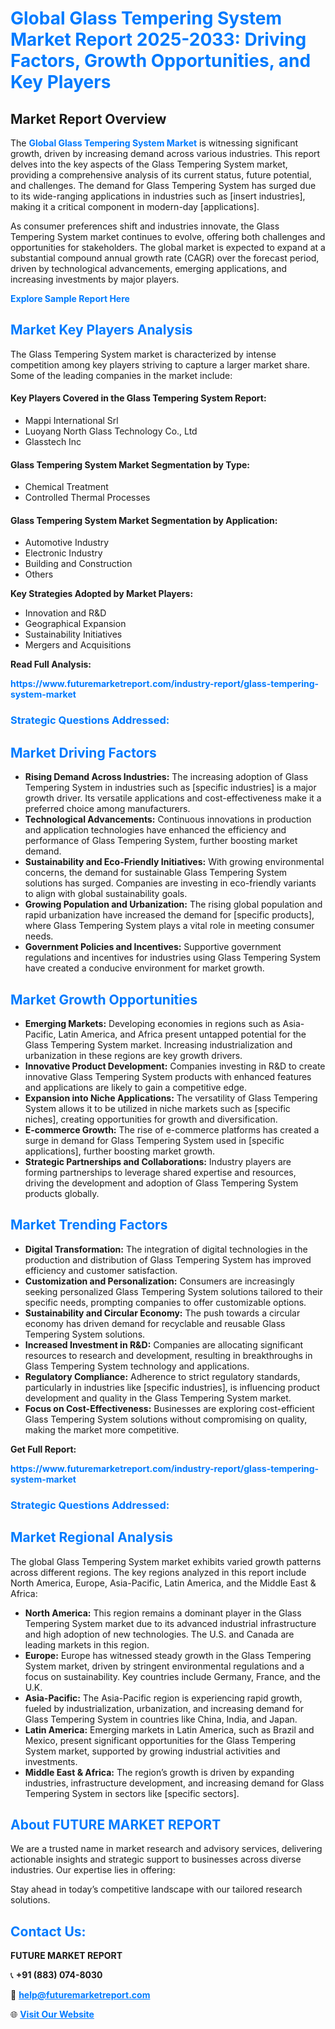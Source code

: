 <h1 style="color: #007BFF;">Global Glass Tempering System Market Report 2025-2033: Driving Factors, Growth Opportunities, and Key Players</h1>

<section id="overview">
<h2>Market Report Overview</h2>
<p>The <a href="https://www.futuremarketreport.com/industry-report/glass-tempering-system-market" style="color: #007BFF; text-decoration: none;"><strong>Global Glass Tempering System Market</strong></a> is witnessing significant growth, driven by increasing demand across various industries. This report delves into the key aspects of the Glass Tempering System market, providing a comprehensive analysis of its current status, future potential, and challenges. The demand for Glass Tempering System has surged due to its wide-ranging applications in industries such as [insert industries], making it a critical component in modern-day [applications].</p>
<p>As consumer preferences shift and industries innovate, the Glass Tempering System market continues to evolve, offering both challenges and opportunities for stakeholders. The global market is expected to expand at a substantial compound annual growth rate (CAGR) over the forecast period, driven by technological advancements, emerging applications, and increasing investments by major players.</p>
</section>

<section id="overview">
<p><a href="https://www.futuremarketreport.com/request-sample/reportId=88276" style="color: #007BFF; text-decoration: none;"><strong>Explore Sample Report Here</strong></a></p>
</section>

<section id="key-players">
<h2 style="color: #007BFF;">Market Key Players Analysis</h2>
<p>The Glass Tempering System market is characterized by intense competition among key players striving to capture a larger market share. Some of the leading companies in the market include:</p>
<h4>Key Players Covered in the Glass Tempering System Report:</h4>
<ul><li>Mappi International Srl</li><li>Luoyang North Glass Technology Co., Ltd</li><li>Glasstech Inc</li></ul>
<h4>Glass Tempering System Market Segmentation by Type:</h4>
<ul><li>Chemical Treatment</li><li>Controlled Thermal Processes</li></ul>

<h4>Glass Tempering System Market Segmentation by Application:</h4>
<ul><li>Automotive Industry</li><li>Electronic Industry</li><li>Building and Construction</li><li>Others</li></ul>
<p><strong>Key Strategies Adopted by Market Players:</strong></p>
<ul>
<li>Innovation and R&D</li>
<li>Geographical Expansion</li>
<li>Sustainability Initiatives</li>
<li>Mergers and Acquisitions</li>
</ul>
</section>

<section>
<p><strong>Read Full Analysis: </strong></p><a href="https://www.futuremarketreport.com/industry-report/glass-tempering-system-market" style="color: #007BFF; text-decoration: none;"><strong>https://www.futuremarketreport.com/industry-report/glass-tempering-system-market</strong></a>
<h3 style="color: #007BFF;">Strategic Questions Addressed:</h3>
</section>

<section id="driving-factors">
<h2 style="color: #007BFF;">Market Driving Factors</h2>
<ul>
<li><strong>Rising Demand Across Industries:</strong> The increasing adoption of Glass Tempering System in industries such as [specific industries] is a major growth driver. Its versatile applications and cost-effectiveness make it a preferred choice among manufacturers.</li>
<li><strong>Technological Advancements:</strong> Continuous innovations in production and application technologies have enhanced the efficiency and performance of Glass Tempering System, further boosting market demand.</li>
<li><strong>Sustainability and Eco-Friendly Initiatives:</strong> With growing environmental concerns, the demand for sustainable Glass Tempering System solutions has surged. Companies are investing in eco-friendly variants to align with global sustainability goals.</li>
<li><strong>Growing Population and Urbanization:</strong> The rising global population and rapid urbanization have increased the demand for [specific products], where Glass Tempering System plays a vital role in meeting consumer needs.</li>
<li><strong>Government Policies and Incentives:</strong> Supportive government regulations and incentives for industries using Glass Tempering System have created a conducive environment for market growth.</li>
</ul>
</section>

<section id="growth-opportunities">
<h2 style="color: #007BFF;">Market Growth Opportunities</h2>
<ul>
<li><strong>Emerging Markets:</strong> Developing economies in regions such as Asia-Pacific, Latin America, and Africa present untapped potential for the Glass Tempering System market. Increasing industrialization and urbanization in these regions are key growth drivers.</li>
<li><strong>Innovative Product Development:</strong> Companies investing in R&D to create innovative Glass Tempering System products with enhanced features and applications are likely to gain a competitive edge.</li>
<li><strong>Expansion into Niche Applications:</strong> The versatility of Glass Tempering System allows it to be utilized in niche markets such as [specific niches], creating opportunities for growth and diversification.</li>
<li><strong>E-commerce Growth:</strong> The rise of e-commerce platforms has created a surge in demand for Glass Tempering System used in [specific applications], further boosting market growth.</li>
<li><strong>Strategic Partnerships and Collaborations:</strong> Industry players are forming partnerships to leverage shared expertise and resources, driving the development and adoption of Glass Tempering System products globally.</li>
</ul>
</section>

<section id="trending-factors">
<h2 style="color: #007BFF;">Market Trending Factors</h2>
<ul>
<li><strong>Digital Transformation:</strong> The integration of digital technologies in the production and distribution of Glass Tempering System has improved efficiency and customer satisfaction.</li>
<li><strong>Customization and Personalization:</strong> Consumers are increasingly seeking personalized Glass Tempering System solutions tailored to their specific needs, prompting companies to offer customizable options.</li>
<li><strong>Sustainability and Circular Economy:</strong> The push towards a circular economy has driven demand for recyclable and reusable Glass Tempering System solutions.</li>
<li><strong>Increased Investment in R&D:</strong> Companies are allocating significant resources to research and development, resulting in breakthroughs in Glass Tempering System technology and applications.</li>
<li><strong>Regulatory Compliance:</strong> Adherence to strict regulatory standards, particularly in industries like [specific industries], is influencing product development and quality in the Glass Tempering System market.</li>
<li><strong>Focus on Cost-Effectiveness:</strong> Businesses are exploring cost-efficient Glass Tempering System solutions without compromising on quality, making the market more competitive.</li>
</ul>
</section>

<section>
<p><strong>Get Full Report: </strong></p><a href="https://www.futuremarketreport.com/industry-report/glass-tempering-system-market" style="color: #007BFF; text-decoration: none;"><strong>https://www.futuremarketreport.com/industry-report/glass-tempering-system-market</strong></a>
<h3 style="color: #007BFF;">Strategic Questions Addressed:</h3>
</section>


<section id="regional-analysis">
<h2 style="color: #007BFF;">Market Regional Analysis</h2>
<p>The global Glass Tempering System market exhibits varied growth patterns across different regions. The key regions analyzed in this report include North America, Europe, Asia-Pacific, Latin America, and the Middle East & Africa:</p>
<ul>
<li><strong>North America:</strong> This region remains a dominant player in the Glass Tempering System market due to its advanced industrial infrastructure and high adoption of new technologies. The U.S. and Canada are leading markets in this region.</li>
<li><strong>Europe:</strong> Europe has witnessed steady growth in the Glass Tempering System market, driven by stringent environmental regulations and a focus on sustainability. Key countries include Germany, France, and the U.K.</li>
<li><strong>Asia-Pacific:</strong> The Asia-Pacific region is experiencing rapid growth, fueled by industrialization, urbanization, and increasing demand for Glass Tempering System in countries like China, India, and Japan.</li>
<li><strong>Latin America:</strong> Emerging markets in Latin America, such as Brazil and Mexico, present significant opportunities for the Glass Tempering System market, supported by growing industrial activities and investments.</li>
<li><strong>Middle East & Africa:</strong> The region’s growth is driven by expanding industries, infrastructure development, and increasing demand for Glass Tempering System in sectors like [specific sectors].</li>
</ul>
</section>

<footer>
<h2 style="color: #007BFF;">About FUTURE MARKET REPORT</h2>
<p>We are a trusted name in market research and advisory services, delivering actionable insights and strategic support to businesses across diverse industries. Our expertise lies in offering:</p>

<p>Stay ahead in today’s competitive landscape with our tailored research solutions.</p>

<h2 style="color: #007BFF;">Contact Us:</h2>
<p><strong>FUTURE MARKET REPORT</strong></p>
<p>📞 <strong>+91 (883) 074-8030</strong></p>
<p>📧 <strong><a href="mailto:help@futuremarketreport.com" style="color: #007BFF;">help@futuremarketreport.com</a></strong></p>
<p>🌐 <strong><a href="https://www.futuremarketreport.com/" style="color: #007BFF;">Visit Our Website</a></strong></p>
</footer>